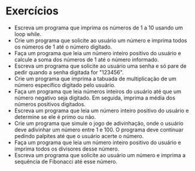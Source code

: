 # Exercícios

- Escreva um programa que imprima os números de 1 a 10 usando um loop while.
- Crie um programa que solicite ao usuário um número e imprima todos os números de 1 até o número digitado.
- Faça um programa que leia um número inteiro positivo do usuário e calcule a soma dos números de 1 até o número informado.
- Escreva um programa que solicite ao usuário uma senha e só pare de pedir quando a senha digitada for "123456".
- Crie um programa que imprima a tabuada de multiplicação de um número específico digitado pelo usuário.
- Faça um programa que leia números inteiros do usuário até que um número negativo seja digitado. Em seguida, imprima a média dos números positivos digitados.
- Escreva um programa que leia um número inteiro positivo do usuário e determine se ele é primo ou não.
- Crie um programa que simule o jogo de adivinhação, onde o usuário deve adivinhar um número entre 1 e 100. O programa deve continuar pedindo palpites até que o usuário acerte o número.
- Faça um programa que leia um número inteiro positivo do usuário e imprima todos os divisores desse número.
- Escreva um programa que solicite ao usuário um número e imprima a sequência de Fibonacci até esse número.
